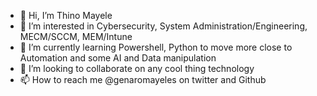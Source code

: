 - 👋 Hi, I’m Thino Mayele
- 👀 I’m interested in Cybersecurity, System Administration/Engineering, MECM/SCCM, MEM/Intune
- 🌱 I’m currently learning Powershell, Python to move more close to Automation and some AI and Data manipulation
- 💞️ I’m looking to collaborate on any cool thing technology
- 📫 How to reach me @genaromayeles on twitter and Github

<!---
genaromayeles/genaromayeles is a ✨ special ✨ repository because its `README.md` (this file) appears on your GitHub profile.
You can click the Preview link to take a look at your changes.
--->
